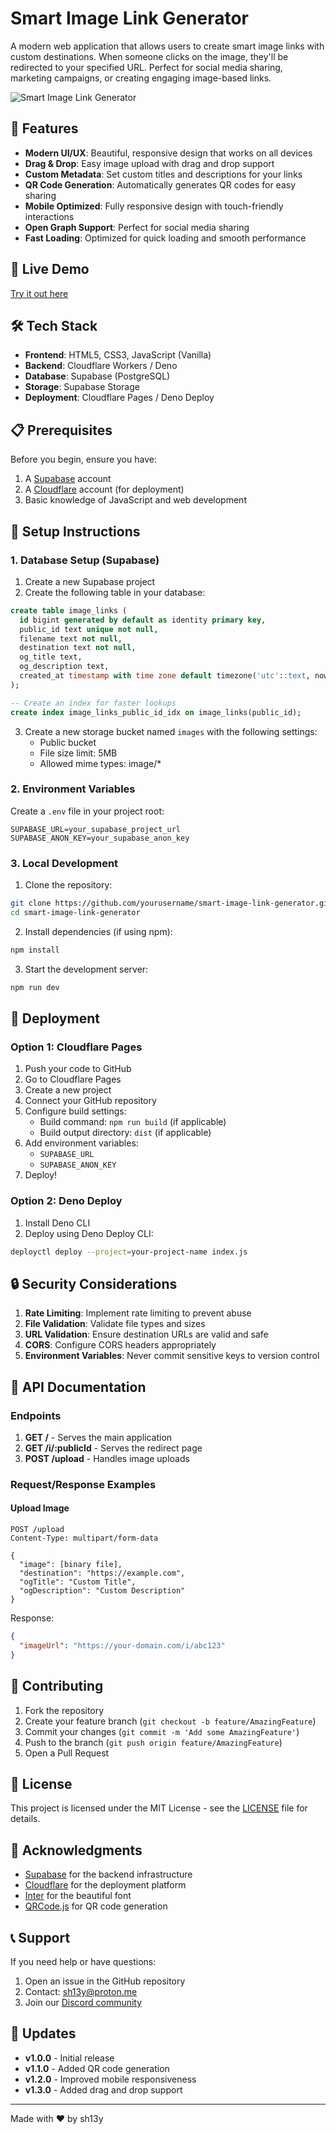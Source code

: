# Smart Image Link Generator

A modern web application that allows users to create smart image links with custom destinations. When someone clicks on the image, they'll be redirected to your specified URL. Perfect for social media sharing, marketing campaigns, or creating engaging image-based links.

![Smart Image Link Generator](https://i.imgur.com/example.png)

## 🌟 Features

- **Modern UI/UX**: Beautiful, responsive design that works on all devices
- **Drag & Drop**: Easy image upload with drag and drop support
- **Custom Metadata**: Set custom titles and descriptions for your links
- **QR Code Generation**: Automatically generates QR codes for easy sharing
- **Mobile Optimized**: Fully responsive design with touch-friendly interactions
- **Open Graph Support**: Perfect for social media sharing
- **Fast Loading**: Optimized for quick loading and smooth performance

## 🚀 Live Demo

[Try it out here](https://your-deployed-url.com)

## 🛠️ Tech Stack

- **Frontend**: HTML5, CSS3, JavaScript (Vanilla)
- **Backend**: Cloudflare Workers / Deno
- **Database**: Supabase (PostgreSQL)
- **Storage**: Supabase Storage
- **Deployment**: Cloudflare Pages / Deno Deploy

## 📋 Prerequisites

Before you begin, ensure you have:

1. A [Supabase](https://supabase.com) account
2. A [Cloudflare](https://cloudflare.com) account (for deployment)
3. Basic knowledge of JavaScript and web development

## 🔧 Setup Instructions

### 1. Database Setup (Supabase)

1. Create a new Supabase project
2. Create the following table in your database:

```sql
create table image_links (
  id bigint generated by default as identity primary key,
  public_id text unique not null,
  filename text not null,
  destination text not null,
  og_title text,
  og_description text,
  created_at timestamp with time zone default timezone('utc'::text, now()) not null
);

-- Create an index for faster lookups
create index image_links_public_id_idx on image_links(public_id);
```

3. Create a new storage bucket named `images` with the following settings:
   - Public bucket
   - File size limit: 5MB
   - Allowed mime types: image/*

### 2. Environment Variables

Create a `.env` file in your project root:

```env
SUPABASE_URL=your_supabase_project_url
SUPABASE_ANON_KEY=your_supabase_anon_key
```

### 3. Local Development

1. Clone the repository:
```bash
git clone https://github.com/yourusername/smart-image-link-generator.git
cd smart-image-link-generator
```

2. Install dependencies (if using npm):
```bash
npm install
```

3. Start the development server:
```bash
npm run dev
```

## 🚀 Deployment

### Option 1: Cloudflare Pages

1. Push your code to GitHub
2. Go to Cloudflare Pages
3. Create a new project
4. Connect your GitHub repository
5. Configure build settings:
   - Build command: `npm run build` (if applicable)
   - Build output directory: `dist` (if applicable)
6. Add environment variables:
   - `SUPABASE_URL`
   - `SUPABASE_ANON_KEY`
7. Deploy!

### Option 2: Deno Deploy

1. Install Deno CLI
2. Deploy using Deno Deploy CLI:
```bash
deployctl deploy --project=your-project-name index.js
```

## 🔒 Security Considerations

1. **Rate Limiting**: Implement rate limiting to prevent abuse
2. **File Validation**: Validate file types and sizes
3. **URL Validation**: Ensure destination URLs are valid and safe
4. **CORS**: Configure CORS headers appropriately
5. **Environment Variables**: Never commit sensitive keys to version control

## 📝 API Documentation

### Endpoints

1. **GET /** - Serves the main application
2. **GET /i/:publicId** - Serves the redirect page
3. **POST /upload** - Handles image uploads

### Request/Response Examples

#### Upload Image
```http
POST /upload
Content-Type: multipart/form-data

{
  "image": [binary file],
  "destination": "https://example.com",
  "ogTitle": "Custom Title",
  "ogDescription": "Custom Description"
}
```

Response:
```json
{
  "imageUrl": "https://your-domain.com/i/abc123"
}
```

## 🤝 Contributing

1. Fork the repository
2. Create your feature branch (`git checkout -b feature/AmazingFeature`)
3. Commit your changes (`git commit -m 'Add some AmazingFeature'`)
4. Push to the branch (`git push origin feature/AmazingFeature`)
5. Open a Pull Request

## 📄 License

This project is licensed under the MIT License - see the [LICENSE](LICENSE) file for details.

## 🙏 Acknowledgments

- [Supabase](https://supabase.com) for the backend infrastructure
- [Cloudflare](https://cloudflare.com) for the deployment platform
- [Inter](https://rsms.me/inter/) for the beautiful font
- [QRCode.js](https://github.com/davidshimjs/qrcodejs) for QR code generation

## 📞 Support

If you need help or have questions:

1. Open an issue in the GitHub repository
2. Contact: sh13y@proton.me
3. Join our [Discord community](https://discord.gg/sh13y-server)

## 🔄 Updates

- **v1.0.0** - Initial release
- **v1.1.0** - Added QR code generation
- **v1.2.0** - Improved mobile responsiveness
- **v1.3.0** - Added drag and drop support

---

Made with ❤️ by sh13y